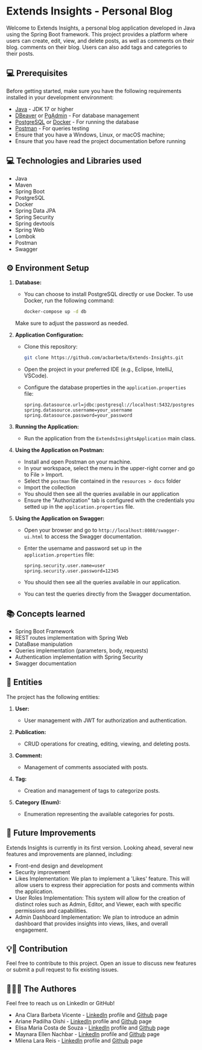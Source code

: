 # Extends Insights - Personal Blog

Welcome to Extends Insights, a personal blog application developed in Java using the Spring Boot framework.
This project provides a platform where users can create, edit, view, and delete posts, as well as comments on their blog.  comments on their blog.
Users can also add tags and categories to their posts.

## 💻 Prerequisites

Before getting started, make sure you have the following requirements installed in your development environment:

- [Java](https://www.java.com/) - JDK 17 or higher
- [DBeaver](https://dbeaver.io/) or [PgAdmin](https://www.pgadmin.org/) - For database management
- [PostgreSQL](https://www.postgresql.org/) or [Docker](https://www.docker.com/) - For running the database
- [Postman](https://www.postman.com/) - For queries testing
- Ensure that you have a Windows, Linux, or macOS machine;
- Ensure that you have read the project documentation before running
  
## 💻 Technologies and Libraries used
- Java
- Maven
- Spring Boot
- PostgreSQL
- Docker
- Spring Data JPA
- Spring Security
- Spring devtools
- Spring Web
- Lombok
- Postman
- Swagger

## ⚙️ Environment Setup

1. **Database:**
   - You can choose to install PostgreSQL directly or use Docker. To use Docker, run the following command:

     ```bash
     docker-compose up -d db
     ```

   Make sure to adjust the password as needed.

2. **Application Configuration:**
   - Clone this repository:

     ```bash
     git clone https://github.com/acbarbeta/Extends-Insights.git
     ```

   - Open the project in your preferred IDE (e.g., Eclipse, IntelliJ, VSCode).

   - Configure the database properties in the `application.properties` file:

     ```properties
     spring.datasource.url=jdbc:postgresql://localhost:5432/postgres
     spring.datasource.username=your_username
     spring.datasource.password=your_password
     ```

3. **Running the Application:**
   - Run the application from the `ExtendsInsightsApplication` main class.

4. **Using the Application on Postman:**
   - Install and open Postman on your machine.
   - In your workspace, select the menu in the upper-right corner and go to File > Import.
   - Select the `postman` file contained in the `resources > docs` folder
   - Import the collection
   - You should then see all the queries available in our application
   - Ensure the "Authorization" tab is configured with the credentials you setted up in the `application.properties` file.

5. **Using the Application on Swagger:**
   - Open your browser and go to `http://localhost:8080/swagger-ui.html` to access the Swagger documentation.
   - Enter the username and password set up in the `application.properties` file:

     ```properties
     spring.security.user.name=user
     spring.security.user.password=12345
     ```

   - You should then see all the queries available in our application. 
   - You can test the queries directly from the Swagger documentation.

## 📚 Concepts learned
- Spring Boot Framework
- REST routes implementation with Spring Web
- DataBase manipulation
- Queries implementation (parameters, body, requests)
- Authentication implementation with Spring Security
- Swagger documentation

## 📁 Entities

The project has the following entities:

1. **User:**
   - User management with JWT for authorization and authentication.

2. **Publication:**
   - CRUD operations for creating, editing, viewing, and deleting posts.

3. **Comment:**
   - Management of comments associated with posts.

4. **Tag:**
   - Creation and management of tags to categorize posts.

5. **Category (Enum):**
   - Enumeration representing the available categories for posts.

## 🚩 Future Improvements

Extends Insights is currently in its first version. Looking ahead, several new features and improvements are planned, including:
- Front-end design and development
- Security improvement
- Likes Implementation: We plan to implement a 'Likes' feature. This will allow users to express their appreciation for posts and comments within the application.
- User Roles Implementation: This system will allow for the creation of distinct roles such as Admin, Editor, and Viewer, each with specific permissions and capabilities.
- Admin Dashboard Implementation: We plan to introduce an admin dashboard that provides insights into views, likes, and overall engagement.

## 💡📝 Contribution

Feel free to contribute to this project.
Open an issue to discuss new features or submit a pull request to fix existing issues.

##  🙋🏽‍♀️️ The Authores
Feel free to reach us on LinkedIn or GitHub! 
- Ana Clara Barbeta Vicente - [LinkedIn](https://www.linkedin.com/in/anaclara-barbeta/) profile and [Github](https://github.com/acbarbeta) page
- Ariane Padilha Oishi - [LinkedIn](https://www.linkedin.com/in/ariane-padilha-oishi/) profile and [Github](https://github.com/apoishi) page
- Elisa Maria Costa de Souza - [LinkedIn](https://www.linkedin.com/in/elisa-souzaa/) profile and [Github](https://github.com/ElisaSouzaaa) page
- Maynara Ellen Nachbar - [LinkedIn](https://www.linkedin.com/in/maynara-nachbar/) profile and [Github](https://github.com/MayNachbar) page
- Milena Lara Reis - [LinkedIn](https://www.linkedin.com/in/milenalarareis/) profile and [Github](https://github.com/milenalara) page

